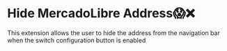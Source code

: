 # Hide MercadoLibre Address😱❌

This extension allows the user to hide the address from the navigation bar when the switch configuration button is enabled
